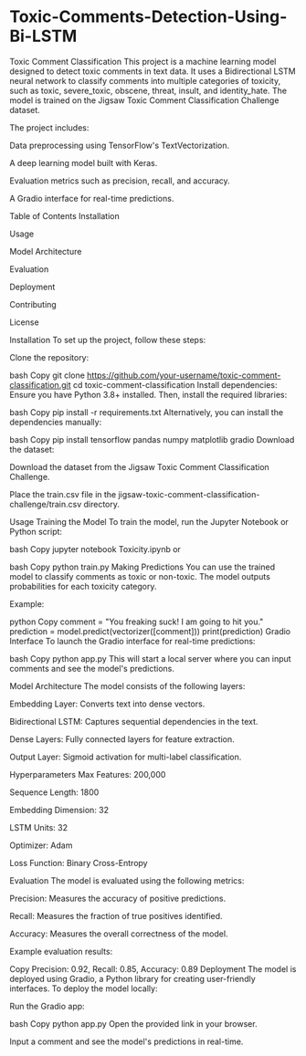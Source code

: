 # Toxic-Comments-Detection-Using-Bi-LSTM
Toxic Comment Classification This project is a machine learning model designed to detect toxic comments in text data. It uses a Bidirectional LSTM neural network to classify comments into multiple categories of toxicity, such as toxic, severe_toxic, obscene, threat, insult, and identity_hate. The model is trained on the Jigsaw Toxic Comment Classification Challenge dataset.

The project includes:

Data preprocessing using TensorFlow's TextVectorization.

A deep learning model built with Keras.

Evaluation metrics such as precision, recall, and accuracy.

A Gradio interface for real-time predictions.

Table of Contents Installation

Usage

Model Architecture

Evaluation

Deployment

Contributing

License

Installation To set up the project, follow these steps:

Clone the repository:

bash Copy git clone https://github.com/your-username/toxic-comment-classification.git cd toxic-comment-classification Install dependencies: Ensure you have Python 3.8+ installed. Then, install the required libraries:

bash Copy pip install -r requirements.txt Alternatively, you can install the dependencies manually:

bash Copy pip install tensorflow pandas numpy matplotlib gradio Download the dataset:

Download the dataset from the Jigsaw Toxic Comment Classification Challenge.

Place the train.csv file in the jigsaw-toxic-comment-classification-challenge/train.csv directory.

Usage Training the Model To train the model, run the Jupyter Notebook or Python script:

bash Copy jupyter notebook Toxicity.ipynb or

bash Copy python train.py Making Predictions You can use the trained model to classify comments as toxic or non-toxic. The model outputs probabilities for each toxicity category.

Example:

python Copy comment = "You freaking suck! I am going to hit you." prediction = model.predict(vectorizer([comment])) print(prediction) Gradio Interface To launch the Gradio interface for real-time predictions:

bash Copy python app.py This will start a local server where you can input comments and see the model's predictions.

Model Architecture The model consists of the following layers:

Embedding Layer: Converts text into dense vectors.

Bidirectional LSTM: Captures sequential dependencies in the text.

Dense Layers: Fully connected layers for feature extraction.

Output Layer: Sigmoid activation for multi-label classification.

Hyperparameters Max Features: 200,000

Sequence Length: 1800

Embedding Dimension: 32

LSTM Units: 32

Optimizer: Adam

Loss Function: Binary Cross-Entropy

Evaluation The model is evaluated using the following metrics:

Precision: Measures the accuracy of positive predictions.

Recall: Measures the fraction of true positives identified.

Accuracy: Measures the overall correctness of the model.

Example evaluation results:

Copy Precision: 0.92, Recall: 0.85, Accuracy: 0.89 Deployment The model is deployed using Gradio, a Python library for creating user-friendly interfaces. To deploy the model locally:

Run the Gradio app:

bash Copy python app.py Open the provided link in your browser.

Input a comment and see the model's predictions in real-time.
